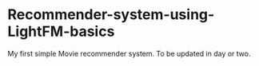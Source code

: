 # Recommender-system-using-LightFM-basics
My first simple Movie recommender system. To be updated in day or two.

